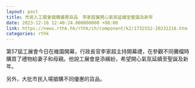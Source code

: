 ```yaml
---
layout: post
title: 市民入工展會搶購優惠貨品　李家超冀開心氣氛延續至聖誕及新年
date: 2023-12-16 12:40:24.000000000 +08:00
link: https://news.rthk.hk/rthk/ch/component/k2/1732552-20231216.htm
categories: rthk
---
```


第57屆工展會今日在維園開幕，行政長官李家超主持開幕禮，在參觀不同攤檔時購買了禮物給妻子和母親。他說工展會是添繽紛，希望開心氣氛延續至聖誕及新年。

另外，大批市民入場搶購不同優惠的貨品。
